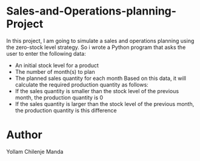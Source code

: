 # Sales-and-Operations-planning-Project
In this project, I am going to simulate a sales and operations planning using the zero-stock level strategy. So i wrote  a Python program that asks the user to enter the following data:
- An initial stock level for a product
- The number of month(s) to plan
- The planned sales quantity for each month
Based on this data, it will calculate the required production quantity as follows:
- If the sales quantity is smaller than the stock level of the previous month, the production quantity is 0
- If the sales quantity is larger than the stock level of the previous month, the production quantity is this difference
# Author
Yollam Chilenje Manda